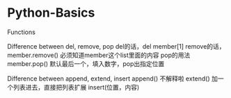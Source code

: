 # Python-Basics

Functions

Difference between del, remove, pop
del的话，del member[1]
remove的话，member.remove() 必须知道member这个list里面的内容
pop的用法 member.pop() 默认最后一个，填入数字，pop出指定位置

Difference between append, extend, insert
append() 不解释啦
extend() 加一个列表进去，直接把列表扩展
insert(位置，内容)

